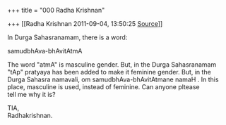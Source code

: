 +++
title = "000 Radha Krishnan"

+++
[[Radha Krishnan	2011-09-04, 13:50:25 [Source](https://groups.google.com/g/samskrita/c/mZAum-Zw0Nw)]]



In Durga Sahasranamam, there is a word:

samudbhAva-bhAvitAtmA

The word "atmA" is masculine gender. But, in the Durga Sahasranamam  
"tAp" pratyaya has been added to make it feminine gender. But, in the  
Durga Sahasra namavali, om samudbhAva-bhAvitAtmane namaH . In this  
place, masculine is used, instead of feminine. Can anyone pltease  
tell me why it is?

TIA,  
Radhakrishnan.  

